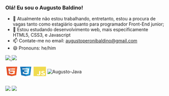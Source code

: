### Olá! Eu sou o Augusto Baldino!

- 🔭 Atualmente não estou trabalhando, entretanto, estou a procura de vagas tanto como estagiário quanto para programador Front-End junior;
- 🌱 Estou estudando desenvolvimento web, mais especificamente HTML5, CSS3, e Javascript
- 📫 Contate-me no email: augustoperonibaldino@gmail.com
- 😄 Pronouns: he/him

<div>
  <a href="https://github.com/AugustoPBaldino">
  <img height="150em" src="https://github-readme-stats.vercel.app/api/?username=AugustoPBaldino&repo=github-README.md&show_icons=true&theme=dracula" />
  <img height="150em" src="https://github-readme-stats.vercel.app/api/top-langs/?username=AugustoPBaldino&layout=compact&langs_count=16&theme=dracula" />
  </a>
</div>

<div style="display: inline_block"><br>
  <img align="center" alt="Augusto-HTML" height="30" width="40" src="https://raw.githubusercontent.com/devicons/devicon/master/icons/html5/html5-original.svg">
  <img align="center" alt="Augusto-CSS" height="30" width="40" src="https://raw.githubusercontent.com/devicons/devicon/master/icons/css3/css3-original.svg">
  <img align="center" alt="Augusto-Js" height="30" width="40" src="https://raw.githubusercontent.com/devicons/devicon/master/icons/javascript/javascript-plain.svg">
  <img align="center" alt="Augusto-Java" height="30" width="40" src="https://cdn.jsdelivr.net/gh/devicons/devicon/icons/java/java-original.svg">
</div>

##

<div> 
  <a href = "mailto:augustoperonibaldino@gmail.com"><img src="https://img.shields.io/badge/-Gmail-%23333?style=for-the-badge&logo=gmail&logoColor=white" target="_blank"></a>
  <a href="https://www.linkedin.com/in/augusto-baldino-730ba1248/" target="_blank"><img src="https://img.shields.io/badge/-LinkedIn-%230077B5?style=for-the-badge&logo=linkedin&logoColor=white" target="_blank"></a> 
  
</div>


